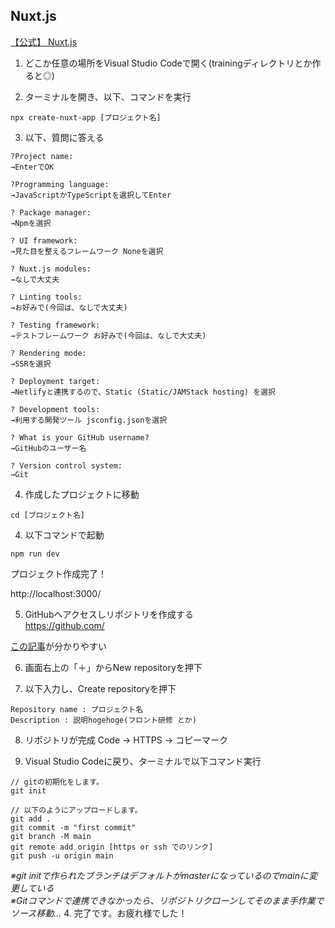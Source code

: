 ## Nuxt.js

[【公式】 Nuxt.js](https://nuxtjs.org/)

1. どこか任意の場所をVisual Studio Codeで開く(trainingディレクトリとか作ると◎)  

2. ターミナルを開き、以下、コマンドを実行

```
npx create-nuxt-app [プロジェクト名]
```

3. 以下、質問に答える

```
?Project name:
→EnterでOK

?Programming language:
→JavaScriptかTypeScriptを選択してEnter

? Package manager:
→Npmを選択

? UI framework:
→見た目を整えるフレームワーク Noneを選択

? Nuxt.js modules:
→なしで大丈夫

? Linting tools:
→お好みで(今回は、なしで大丈夫)

? Testing framework:
→テストフレームワーク お好みで(今回は、なしで大丈夫)

? Rendering mode:
→SSRを選択

? Deployment target:
→Netlifyと連携するので、Static (Static/JAMStack hosting) を選択

? Development tools:
→利用する開発ツール jsconfig.jsonを選択

? What is your GitHub username?
→GitHubのユーザー名

? Version control system:
→Git

```

4. 作成したプロジェクトに移動

```
cd [プロジェクト名]
```

4. 以下コマンドで起動

```
npm run dev

```
プロジェクト作成完了！  

http://localhost:3000/


5. GitHubへアクセスしリポジトリを作成する  
https://github.com/

[この記事](https://qiita.com/_mamezou_/items/8f3711eb64c4bb2c51f6#%E3%83%AA%E3%83%9D%E3%82%B8%E3%83%88%E3%83%AA%E3%81%AE%E4%BD%9C%E6%88%90)が分かりやすい


6. 画面右上の「＋」からNew repositoryを押下

7. 以下入力し、Create repositoryを押下

```
Repository name : プロジェクト名
Description : 説明hogehoge(フロント研修 とか)
```

8. リポジトリが完成 Code → HTTPS → コピーマーク

9. Visual Studio Codeに戻り、ターミナルで以下コマンド実行

```
// gitの初期化をします。
git init

// 以下のようにアップロードします。
git add .
git commit -m "first commit"
git branch -M main
git remote add origin [https or ssh でのリンク]
git push -u origin main
```

*※git initで作られたブランチはデフォルトがmasterになっているのでmainに変更している*  
*※Gitコマンドで連携できなかったら、リポジトリクローンしてそのまま手作業でソース移動…*
4. 完了です。お疲れ様でした！